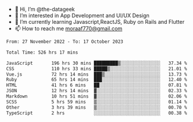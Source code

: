 - 👋 Hi, I’m @the-datageek
- 👀 I’m interested in App Development and UI/UX Design
- 🌱 I’m currently learning Javascript,ReactJS, Ruby on Rails and Flutter
- 📫 How to reach me moraaf770@gmail.com

<!---
the-datageek/the-datageek is a ✨ special ✨ repository because its `README.md` (this file) appears on your GitHub profile.
You can click the Preview link to take a look at your changes.
--->
<!--START_SECTION:waka-->

```txt
From: 27 November 2022 - To: 17 October 2023

Total Time: 526 hrs 17 mins

JavaScript       196 hrs 30 mins █████████▒░░░░░░░░░░░░░░░   37.34 %
CSS              110 hrs 33 mins █████▒░░░░░░░░░░░░░░░░░░░   21.01 %
Vue.js           72 hrs 14 mins  ███▒░░░░░░░░░░░░░░░░░░░░░   13.73 %
Ruby             65 hrs 14 mins  ███░░░░░░░░░░░░░░░░░░░░░░   12.40 %
HTML             41 hrs 6 mins   ██░░░░░░░░░░░░░░░░░░░░░░░   07.81 %
JSON             12 hrs 14 mins  ▓░░░░░░░░░░░░░░░░░░░░░░░░   02.33 %
Markdown         10 hrs 51 mins  ▓░░░░░░░░░░░░░░░░░░░░░░░░   02.06 %
SCSS             5 hrs 59 mins   ▒░░░░░░░░░░░░░░░░░░░░░░░░   01.14 %
Other            3 hrs 39 mins   ▒░░░░░░░░░░░░░░░░░░░░░░░░   00.70 %
TypeScript       2 hrs           ░░░░░░░░░░░░░░░░░░░░░░░░░   00.38 %
```

<!--END_SECTION:waka-->
